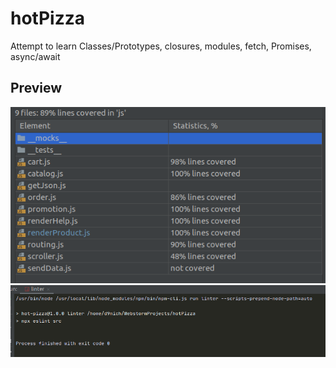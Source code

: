 # hotPizza
Attempt to learn Classes/Prototypes, closures, modules, fetch, Promises, async/await
## Preview
[![Site preview](coverage.png)](https://d9nchik.github.io/hotPizza)
[![Site preview](eslint.png)](https://d9nchik.github.io/hotPizza)

